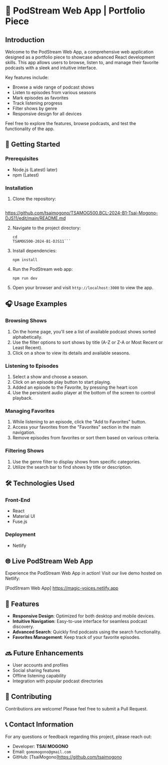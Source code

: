   # 🎵 PodStream Web App | Portfolio Piece

## Introduction

Welcome to the PodStream Web App, a comprehensive web application designed as a portfolio piece to showcase advanced React development skills. This app allows users to browse, listen to, and manage their favorite podcasts with a sleek and intuitive interface.

Key features include:
- Browse a wide range of podcast shows
- Listen to episodes from various seasons
- Mark episodes as favorites
- Track listening progress
- Filter shows by genre
- Responsive design for all devices

Feel free to explore the features, browse podcasts, and test the functionality of the app.

## 🚀 Getting Started

### Prerequisites

- Node.js (Latest) later)
- npm (Latest)

### Installation

1. Clone the repository:
   ```
  https://github.com/tsaimogono/TSAMOG500.BCL-2024-B1-Tsai-Mogono-DJS11/edit/main/README.md

2. Navigate to the project directory:
   ```
   cd 
   TSAMOG500-2024-B1-DJS11```

3. Install dependencies:
   ```
   npm install
   ```

4. Run the PodStream web app:
   ```
   npm run dev
   ```

5. Open your browser and visit `http://localhost:3000` to view the app.

## 🎧 Usage Examples

### Browsing Shows

1. On the home page, you'll see a list of available podcast shows sorted alphabetically.
2. Use the filter options to sort shows by title (A-Z or Z-A or Most Recent or Least Recent).
3. Click on a show to view its details and available seasons.

### Listening to Episodes

1. Select a show and choose a season.
2. Click on an episode play button to start playing.
3. Added an episode to the Favorite, by pressing the heart icon
4. Use the persistent audio player at the bottom of the screen to control playback.

### Managing Favorites

1. While listening to an episode, click the "Add to Favorites" button.
2. Access your favorites from the "Favorites" section in the main navigation.
3. Remove episodes from favorites or sort them based on various criteria.

### Filtering Shows

1. Use the genre filter to display shows from specific categories.
2. Utilize the search bar to find shows by title or description.

## 🛠️ Technologies Used

### Front-End
- React
- Material UI
- Fuse.js

### Deployment
- Netlify

## 🌐 Live PodStream Web App

Experience the PodStream Web App in action! Visit our live demo hosted on Netlify:

[PodStream Web App]
https://magic-voices.netlify.app


## 🌟 Features

- **Responsive Design**: Optimized for both desktop and mobile devices.
- **Intuitive Navigation**: Easy-to-use interface for seamless podcast discovery.
- **Advanced Search**: Quickly find podcasts using the search functionality.
- **Favorites Management**: Keep track of your favorite episodes.

## 🔜 Future Enhancements

- User accounts and profiles
- Social sharing features
- Offline listening capability
- Integration with popular podcast directories

## 🤝 Contributing

Contributions are welcome! Please feel free to submit a Pull Request.

## 📞 Contact Information

For any questions or feedback regarding this project, please reach out:

- Developer: **TSAI MOGONO** 
- Email: `gomomogono@gmail.com`
- GitHub: [TsaiMogono]https://github.com/tsaimogono


